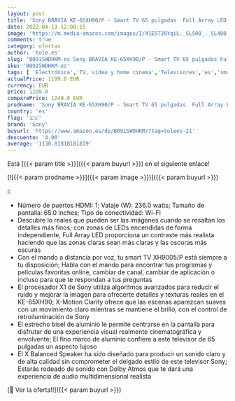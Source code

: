 ```yaml
---
layout: post
title: 'Sony BRAVIA KE-65XH90/P - Smart TV 65 pulgadas  Full Array LED  4K Ultra HD  Alto Rango Dinámico  HDR   Android TV  Negro'
date: 2022-04-13 12:00:15
image: 'https://m.media-amazon.com/images/I/41E5T2RYqiL._SL500_._SL400_.jpg'
comments: true
category: ofertas
author: 'tole.es'
slug: 'B091SWDHKM-es Sony BRAVIA KE-65XH90/P - Smart TV 65 pulgadas Full Array...'
sku: 'B091SWDHKM-es'
tags: [ 'Electrónica','TV, vídeo y home cinema','Televisores','es','smart','sony','tv', ]
actualPrice: 1199.0 EUR
currency: EUR
price: 1199.0
comparePrice: 1249.0 EUR
prodname: 'Sony BRAVIA KE-65XH90/P - Smart TV 65 pulgadas  Full Array LED  4K Ultra HD  Alto Rango Dinámico  HDR   Android TV  Negro'
country: 'es'
flag: '🇪🇸'
brand: 'Sony'
buyurl: 'https://www.amazon.es/dp/B091SWDHKM/?tag=tolees-21'
descuento: '4.00'
average: '1130.81818181819'
---
```


Está [{{< param title >}}]({{< param buyurl >}}) en el siguiente enlace!

[![{{< param prodname >}}]({{< param image >}})]({{< param buyurl >}})

ℹ️:

- Número de puertos HDMI: 1; Vataje (W): 236.0 watts; Tamaño de pantalla: 65.0 inches; Tipo de conectividad: Wi-Fi
- Descubre lo reales que pueden ser las imágenes cuando se resaltan los detalles más finos; con zonas de LEDs encendidas de forma independiente, Full Array LED proporciona un contraste más realista haciendo que las zonas claras sean más claras y las oscuras más oscuras
- Con el mando a distancia por voz, tu smart TV XH9005/P está siempre a tu disposición; Habla con el mando para encontrar tus programas y películas favoritas online, cambiar de canal, cambiar de aplicación o incluso para que te respondan a tus preguntas
- El procesador X1 de Sony utiliza algoritmos avanzados para reducir el ruido y mejorar la imagen para ofrecerte detalles y texturas reales en el KE-65XH90; X-Motion Clarity ofrece que las escenas aparezcan suaves con un movimiento claro mientras se mantiene el brillo, con el control de retroiluminación de Sony
- El estrecho bisel de aluminio le permite centrarse en la pantalla para disfrutar de una experiencia visual realmente cinematográfica y envolvente; El fino marco de aluminio confiere a este televisor de 65 pulgadas un aspecto lujoso
- El X Balanced Speaker ha sido diseñado para producir un sonido claro y de alta calidad sin comprometer el delgado estilo de este televisor Sony; Estarás rodeado de sonido con Dolby Atmos que te dará una experiencia de audio multidimensional realista

[🛒 Ver la oferta!!]({{< param buyurl >}})
